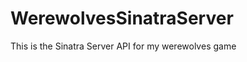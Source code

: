 WerewolvesSinatraServer
=======================

This is the Sinatra Server API for my werewolves game
